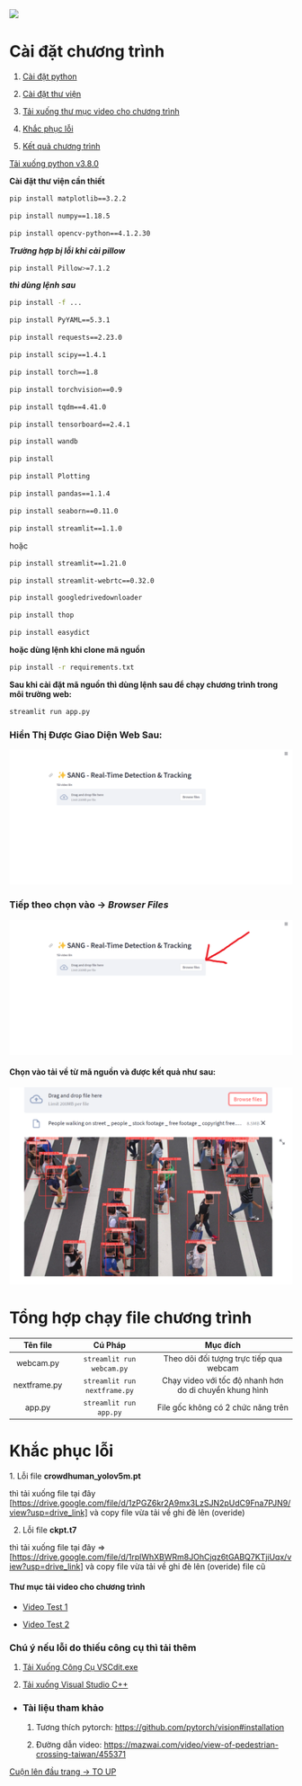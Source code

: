 <img src="./data/images/resultObjectYolo.gif"/>

<h1 id="top_page">Cài đặt chương trình</h1>

1. <a href="#install_py">Cài đặt python</a>

2. <a href="#install_lib">Cài đặt thư viện</a>

3. <a href="#download_video">Tải xuống thư mục video cho chương trình</a>

4. <a href="#fix_more">Khắc phục lỗi</a>

5. <a href="#result_program">Kết quả chương trình</a>

<p id="install_py">
<a href="https://fa.getpedia.net/data?q=1EDM1YjN4UDO1QTN1UjN4MjN8JDMzATM8VGel5CdpJmMz0CMtgTLz0ibvhGd5B3LxIzLwEzL5EDMy8SZslmZvEGdhR2L">Tải xuống python v3.8.0</a>
</p>

<p id="install_lib"><b>Cài đặt thư viện cần thiết</b></p>

```bash
pip install matplotlib==3.2.2
```

```bash
pip install numpy==1.18.5
```

```bash
pip install opencv-python==4.1.2.30
```

**_Trường hợp bị lỗi khi cài pillow_**

```bash
pip install Pillow>=7.1.2
```

**_thì dùng lệnh sau_**

```bash
pip install -f ...
```

```bash
pip install PyYAML==5.3.1
```

```bash
pip install requests==2.23.0
```

```bash
pip install scipy==1.4.1
```

```bash
pip install torch==1.8
```

```bash
pip install torchvision==0.9
```

```bash
pip install tqdm==4.41.0
```

```bash
pip install tensorboard==2.4.1
```

```bash
pip install wandb
```

```bash
pip install
```

```bash
pip install Plotting
```

```bash
pip install pandas==1.1.4
```

```bash
pip install seaborn==0.11.0
```

```bash
pip install streamlit==1.1.0
```

hoặc

```bash
pip install streamlit==1.21.0
```

```bash
pip install streamlit-webrtc==0.32.0
```

```bash
pip install googledrivedownloader
```

```bash
pip install thop
```

```bash
pip install easydict
```

<b>hoặc dùng lệnh <b>khi clone mã nguồn</b></b>

```bash
pip install -r requirements.txt
```

**Sau khi cài đặt mã nguồn thì dùng lệnh sau để chạy chương trình trong môi trường web:**

```bash
streamlit run app.py
```

### Hiển Thị Được Giao Diện Web Sau:

<img height="auto" width="auto" src="./data/images/imageCMD.png" />

### Tiếp theo chọn vào -> <i>Browser Files</i>

<img height="auto" width="auto" src="./data/images/step2.png" />

#### Chọn vào tải về từ mã nguồn và được kết quả như sau:

<img height="auto" width="auto" src="./data/images/image.png" />

# Tổng hợp chạy file chương trình

|   Tên file   |           Cú Pháp            |                        Mục đích                         |
| :----------: | :--------------------------: | :-----------------------------------------------------: |
|  webcam.py   |  `streamlit run webcam.py`   |         Theo dõi đối tượng trực tiếp qua webcam         |
| nextframe.py | `streamlit run nextframe.py` | Chạy video với tốc độ nhanh hơn do di chuyển khung hình |
|    app.py    |    `streamlit run app.py`    |           File gốc không có 2 chức năng trên            |

<h1 id="fix_more">Khắc phục lỗi</h1>
1. Lỗi file <b>crowdhuman_yolov5m.pt</b>

thì tải xuống file tại đây [https://drive.google.com/file/d/1zPGZ6kr2A9mx3LzSJN2pUdC9Fna7PJN9/view?usp=drive_link] và copy file vừa tải về ghi đè lên (overide)

2. Lỗi file <b>ckpt.t7</b>

thì tải xuống file tại đây => [https://drive.google.com/file/d/1rplWhXBWRm8JOhCjqz6tGABQ7KTjiUqx/view?usp=drive_link] và copy file vừa tải về ghi đè lên (overide) file cũ

<h4 id="download_video">Thư mục tải video cho chương trình</h4>

-   [Video Test 1](https://drive.google.com/file/d/1Z_3RjO9zkKUUqoyK20ykFifZPWch3dsY/view?usp=drive_link)

-   [Video Test 2](https://drive.google.com/file/d/1_0sAg5yvUX75WhsW1UfnIFRNNmWlU32n/view?usp=drive_link)

### Chú ý nếu lỗi do thiếu công cụ thì tải thêm

1. [Tải Xuống Công Cụ VSCdit.exe](https://download.visualstudio.microsoft.com/download/pr/1754ea58-11a6-44ab-a262-696e194ce543/3642E3F95D50CC193E4B5A0B0FFBF7FE2C08801517758B4C8AEB7105A091208A/VC_redist.x64.exe)

2. [Tải xuống Visual Studio C++](https://aka.ms/vs/17/release/vs_BuildTools.exe)

-   ### Tài liệu tham khảo

    1. Tương thích pytorch:
       https://github.com/pytorch/vision#installation

    2. Đường dẫn video:
       https://mazwai.com/video/view-of-pedestrian-crossing-taiwan/455371

<a href="#top_page">Cuộn lên đầu trang -> TO UP</a>
